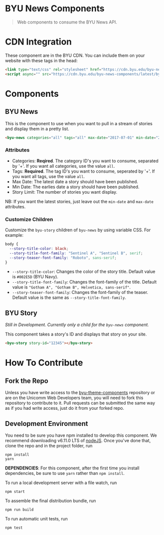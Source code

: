 # BYU News Components

> Web components to consume the BYU News API.

# CDN Integration
These component are in the BYU CDN. You can include them on your website with these tags in the head:

```html
<link type="text/css" rel="stylesheet" href="https://cdn.byu.edu/byu-news-components/latest/byu-news-components.min.css">
<script async="" src="https://cdn.byu.edu/byu-news-components/latest/byu-news-components.min.js"></script>
```

# Components
## BYU News
This is the component to use when you want to pull in a stream of stories and display them in a pretty list. 

```html
<byu-news categories="all" tags="all" max-date="2017-07-01" min-date="2017-04-01" story-limit="3"></byu-news>
```
### Attributes
- Categories: **Reqired**. The category ID's you want to consume, separated by '+'. If you want all categories, use the value `all`.
- Tags: **Required**. The tag ID's you want to consume, seperated by '+'. If you want all tags, use the value `all`.
- Max Date: The latest date a story should have been published.
- Min Date: The earlies date a story should have been published.
- Story Limit: The number of stories you want display.

NB: If you want the latest stories, just leave out the `min-date` and `max-date` attributes.

### Customize Children
Customize the `byu-story` children of `byu-news` by using variable CSS. For example:

```css
body {
  --story-title-color: black;
  --story-title-font-family: "Sentinel A", "Sentinel B", serif;
  --story-teaser-font-family: "Roboto", sans-serif;
}
```

- `--story-title-color`: Changes the color of the story title. Default value is `#002E5D` (BYU Navy).
- `--story-title-font-family`: Changes the font-family of the title. Default value is `"Gotham A", "Gotham B", Helvetica, sans-serif"`.
- `--story-teaser-font-family`: Changes the font-family of the teaser. Default value is the same as `--story-title-font-family`.

## BYU Story
_Still in Development. Currently only a child for the `byu-news` component._

This component takes a story's ID and displays that story on your site.

```html
<byu-story story-id="12345"></byu-story>
```

# How To Contribute
## Fork the Repo
Unless you have write access to the [byu-theme-components](https://github.com/byuweb/byu-theme-components) repository or are on the Unicomm Web Developers team, you will need to fork this repository to contribute to it. Pull requests can be submitted the same way as if you had write access, just do it from your forked repo.

## Development Environment
You need to be sure you have npm installed to develop this component. We recommend downloading v6.11.0 LTS of [nodeJS](https://nodejs.org/en/). Once you've done that, clone the repo and in the project folder, run
```
npm install
yarn
```

**DEPENDENCIES**: For this component, after the first time you install dependencies, be sure to use `yarn` rather than `npm install`.

To run a local development server with a file watch, run

```
npm start
```

To assemble the final distribution bundle, run

```
npm run build
```

To run automatic unit tests, run

```
npm test
```


